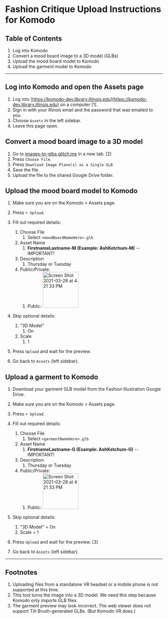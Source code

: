 # Fashion Critique Upload Instructions for Komodo

## Table of Contents

1. Log into Komodo
1. Convert a mood board image to a 3D model (GLBs)
3. Upload the mood board model to Komodo
4. Upload the garment model to Komodo

___

## Log into Komodo and open the Assets page

1. Log into [https://komodo-dev.library.illinois.edu](https://komodo-dev.library.illinois.edu) on a computer [1].
2. Sign in with your Illinois email and the password that was emailed to you.
3. Choose `Assets` in the left sidebar.
4. Leave this page open. 

## Convert a mood board image to a 3D model

1. Go to [images-to-glbs.glitch.me](http://images-to-glbs.glitch.me) in a new tab. [2]
2. Press `Choose File`.
3. Press `Download Image Plane(s) as a Single GLB`
4. Save the file.
5. Upload the file to the shared Google Drive folder.

## Upload the mood board model to Komodo

1. Make sure you are on the Komodo > Assets page.
3. Press `+ Upload`.
4. Fill out required details: 
   1. Choose File 
      1. Select `<moodBoardNameHere>.glb`
   2. Asset Name
      1. **FirstnameLastname-M (Example: AshKetchum-M)**  -- IMPORTANT!
   3. Description 
      1. Thursday or Tuesday
   4. Public/Private:
      1. Public: <img width="114" alt="Screen Shot 2021-03-28 at 4 21 33 PM" src="https://user-images.githubusercontent.com/8165314/112768416-ab57be80-8fe1-11eb-81d8-55ed894a1dbb.png">

5. Skip optional details: 
   1. "3D Model"
      1. On
   2. Scale
      1. 1
6. Press `Upload` and wait for the preview.
7. Go back to `Assets` (left sidebar).

## Upload a garment to Komodo

1. Download your garment GLB model from the Fashion Illustration Google Drive. 
2. Make sure you are on the Komodo > Assets page.
3. Press `+ Upload`.
4. Fill out required details: 
   1. Choose File 
      1. Select `<garmentNameHere>.glb`
   2. Asset Name
      1. **FirstnameLastname-G (Example: AshKetchum-G)** -- IMPORTANT!
   3. Description 
      1. Thursday or Tuesday
   4. Public/Private:
      1. Public: <img width="114" alt="Screen Shot 2021-03-28 at 4 21 33 PM" src="https://user-images.githubusercontent.com/8165314/112768416-ab57be80-8fe1-11eb-81d8-55ed894a1dbb.png">

5. Skip optional details: 
   1. "3D Model" = On
   2. Scale = 1
6. Press `Upload` and wait for the preview. [3]
7. Go back to `Assets` (left sidebar).
___

## Footnotes
1. Uploading files from a standalone VR headset or a mobile phone is not supported at this time.
2. This tool turns the image into a 3D model. We need this step because Komodo only imports GLB files. 
3. The garment preview may look incorrect. The web viewer does not support Tilt Brush-generated GLBs. (But Komodo VR does.)


